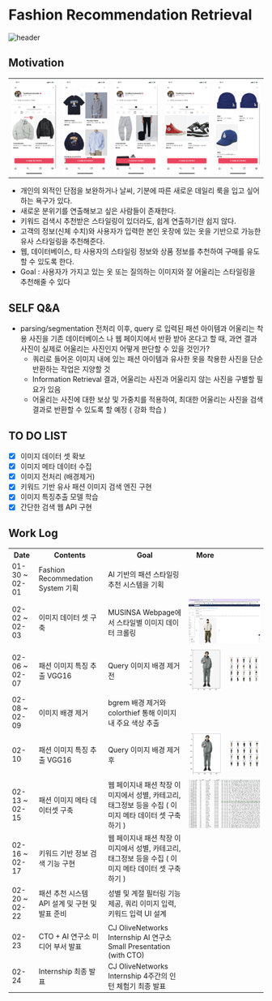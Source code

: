 # Fashion Recommendation Retrieval

![header](https://capsule-render.vercel.app/api?type=Rounded&color=gradient&height=100&section=footer&text=Fashion%20Image%20Retrieval%20&fontSize=30)

## Motivation
<div>
  <table>
    <tr>
      <td><img alt="아우터" src="https://github.com/B-JayU/CJ-Internship_23Winter/blob/main/ReadMe_IMG/Outer.png" /></td>
      <td><img alt="상의" src="https://github.com/B-JayU/CJ-Internship_23Winter/blob/main/ReadMe_IMG/Upper.png" /></td>
      <td><img alt="하의" src="https://github.com/B-JayU/CJ-Internship_23Winter/blob/main/ReadMe_IMG/Pants.png" /></td>
      <td><img alt="신발" src="https://github.com/B-JayU/CJ-Internship_23Winter/blob/main/ReadMe_IMG/Shoes.png" /></td>
      <td><img alt="악세사리" src="https://github.com/B-JayU/CJ-Internship_23Winter/blob/main/ReadMe_IMG/Acc.png" /></td>
    <tr>
  </table>
  
  - 개인의 외적인 단점을 보완하거나 날씨, 기분에 따른 새로운 데일리 룩을 입고 싶어 하는 욕구가 있다.
  - 새로운 분위기를 연출해보고 싶은 사람들이 존재한다.
  - 키워드 검색시 추천받은 스타일링이 있더라도, 쉽게 연출하기란 쉽지 않다.
  - 고객의 정보(신체 수치)와 사용자가 입력한 본인 옷장에 있는 옷을 기반으로 가능한 유사 스타일링을 추천해준다.
  - 웹, 데이터베이스, 타 사용자의 스타일링 정보와 상품 정보를 추천하여 구매를 유도할 수 있도록 한다.
  - Goal : 사용자가 가지고 있는 옷 또는 질의하는 이미지와 잘 어울리는 스타일링을 추천해줄 수 있다

</div>


## SELF Q&A

  - parsing/segmentation 전처리 이후, query 로 입력된 패션 아이템과 어울리는 착용 사진을 기존 데이터베이스 나 웹 페이지에서 반환 받아 온다고 할 때, 과연 결과 사진이 실제로 어울리는 사진인지 어떻게 판단할 수 있을 것인가?
    - 쿼리로 들어온 이미지 내에 있는 패션 아이템과 유사한 옷을 착용한 사진을 단순 반환하는 작업은 지양할 것
    - Information Retrieval 결과, 어울리는 사진과 어울리지 않는 사진을 구별할 필요가 있음
    - 어울리는 사진에 대한 보상 및 가중치를 적용하여, 최대한 어울리는 사진을 검색 결과로 반환할 수 있도록 할 예정 ( 강화 학습 )



## TO DO LIST

- [x] 이미지 데이터 셋 확보
- [x] 이미지 메타 데이터 수집
- [x] 이미지 전처리 (배경제거)
- [x] 키워드 기반 유사 패션 이미지 검색 엔진 구현
- [x] 이미지 특징추출 모델 학습
- [x] 간단한 검색 웹 API 구현

## Work Log
<div>
<table>
  <th> Date </th>
  <th> Contents </th>
  <th> Goal </th>
  <th> More </th>
  <tr>
    <td> 01-30 ~ 02-01 </td>
    <td> Fashion Recommedation System 기획 </td>
    <td> 
        AI 기반의 패션 스타일링 추천 시스템을 기획
    </td>
    <td colspan=2> </td>
  </tr>
  <tr>
    <td> 02-02 ~ 02-03 </td>
    <td> 이미지 데이터 셋 구축 </td>
    <td> 
        MUSINSA Webpage에서 스타일별 이미지 데이터 크롤링
    </td>
    <td colspan=2> <img src="https://github.com/B-JayU/CJ-Internship_23Winter/blob/main/ReadMe_IMG/crawling.png"/> </td>
  </tr>
  
  <tr>
    <td> 02-06 ~ 02-07 </td>
    <td> 패션 이미지 특징 추출  VGG16 </td>
    <td> Query 이미지 배경 제거 전 </td>
    <td> <img src="https://github.com/B-JayU/CJ-Internship_23Winter/blob/main/ReadMe_IMG/original_img.png"/> </td>
    <td> <img src="https://github.com/B-JayU/CJ-Internship_23Winter/blob/main/ReadMe_IMG/original_ret.png"/> </td>
  </tr>
  <tr>
    <td> 02-08 ~ 02-09 </td>
    <td> 이미지 배경 제거 </td>
    <td> 
        bgrem 배경 제거와 colorthief 통해 이미지 내 주요 색상 추출
    </td>
    <td colspan=2> </td>
  </tr>
  <tr>
    <td> 02-10 </td>
    <td> 패션 이미지 특징 추출  VGG16 </td>
    <td> Query 이미지 배경 제거 후 </td>
    <td> <img src="https://github.com/B-JayU/CJ-Internship_23Winter/blob/main/ReadMe_IMG/removed_img.png"/> </td>
    <td> <img src="https://github.com/B-JayU/CJ-Internship_23Winter/blob/main/ReadMe_IMG/removed_ret.png"/> </td>
  </tr>
  <tr>
    <td> 02-13 ~ 02-15 </td>
    <td> 패션 이미지 메타 데이터셋 구축 </td>
    <td> 웹 페이지내 패션 착장 이미지에서 성별, 카테고리, 태그정보 등을 수집 ( 이미지 메타 데이터 셋 구축 하기 ) </td>
    <td colspan=2> <img src="https://github.com/B-JayU/CJ-Internship_23Winter/blob/main/ReadMe_IMG/metadata.png"/></td>
  </tr>
  <tr>
    <td> 02-16 ~ 02-17 </td>
    <td> 키워드 기반 정보 검색 기능 구현 </td>
    <td> 웹 페이지내 패션 착장 이미지에서 성별, 카테고리, 태그정보 등을 수집 ( 이미지 메타 데이터 셋 구축 하기 ) </td>
    <td colspan=2> </td>
  </tr>
  <tr>
    <td> 02-20 ~ 02-22 </td>
    <td> 패션 추천 시스템 API 설계 및 구현 및 발표 준비</td>
    <td> 성별 및 계절 필터링 기능 제공, 쿼리 이미지 입력, 키워드 입력 UI 설계 </td>
    <td colspan=2> </td>
  </tr>
  <tr>
    <td> 02-23 </td>
    <td> CTO + AI 연구소 미디어 부서 발표 </td>
    <td> 
        CJ OliveNetworks Internship AI 연구소 Small Presentation (with CTO)
    </td>
    <td colspan=2>  </td>
  </tr>
  <tr>
    <td> 02-24 </td>
    <td> Internship 최종 발표 </td>
    <td> 
        CJ OliveNetworks Internship 4주간의 인턴 체험기 최종 발표
    </td>
    <td colspan=2>  </td>
  </tr>
</div> 

